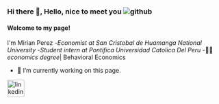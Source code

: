 

<!--
**Myriamcode/Myriamcode** is a ✨ _special_ ✨ repository because its `README.md` (this file) appears on your GitHub profile.

Here are some ideas to get you started:

- 🔭 I’m currently working on ...
- 🌱 I’m currently learning ...
- 👯 I’m looking to collaborate on ...
- 🤔 I’m looking for help with ...
- 💬 Ask me about ...
- 📫 How to reach me: ...
- 😄 Pronouns: ...
- ⚡ Fun fact: ...
-->
### Hi there 👋, **Hello, nice to meet you** ![github](https://w7.pngwing.com/pngs/811/39/png-transparent-todo-econometria-econometrics-research-statistics-autocorrelation-blogger-angle-text-logo.png)
#### Welcome to my page!                                                             
I'm  Mirian Perez
-*Economist at San Cristobal de Huamanga National University*
-*Student intern at  Pontifica Universidad Catolica Del Peru*
-:woman_student:*economics degree*| Behavioral Economics 
- 🔭 I’m currently working on this page. 


[<img src='https://cdn.jsdelivr.net/npm/simple-icons@3.0.1/icons/linkedin.svg' alt='linkedin' height='40'>](https://www.linkedin.com/in/mirian-perez-007a87161/)  

